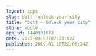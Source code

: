 ```yaml
---
layout: apps
slug: dott--unlock-your-city
title: "Dott – Unlock your city"
store: apple
app_id: 1440301673
date: 2025-04-07T07:33:03Z
published: 2019-01-28T22:06:24Z
---
```

